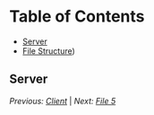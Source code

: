 # Table of Contents
- [Server](#server)
- [File Structure](./server.md))


## Server

_Previous: [Client](./client.md)_ | _Next: [File 5](file5.md)_

